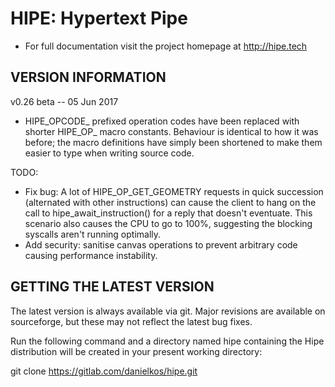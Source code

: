 HIPE: Hypertext Pipe
====================

* For full documentation visit the project homepage at http://hipe.tech


VERSION INFORMATION
-------------------

v0.26 beta -- 05 Jun 2017

- HIPE_OPCODE_ prefixed operation codes have been replaced with shorter HIPE_OP_ macro constants. Behaviour
  is identical to how it was before; the macro definitions have simply been shortened to make them easier to
  type when writing source code.


TODO:

- Fix bug: A lot of HIPE_OP_GET_GEOMETRY requests in quick succession (alternated with other instructions)
  can cause the client to hang on the call to hipe_await_instruction() for a reply that doesn't eventuate.
  This scenario also causes the CPU to go to 100%, suggesting the blocking syscalls aren't running optimally.
- Add security: sanitise canvas operations to prevent arbitrary code causing performance instability.



GETTING THE LATEST VERSION
--------------------------

The latest version is always available via git. Major revisions are available on sourceforge, but these may not reflect the latest bug fixes.

Run the following command and a directory named hipe containing the Hipe distribution will be created in your present working directory:


  git clone https://gitlab.com/danielkos/hipe.git


